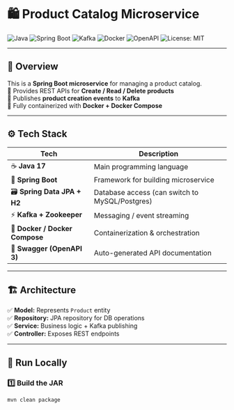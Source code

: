 # 🛍️ Product Catalog Microservice

![Java](https://img.shields.io/badge/Java-17-blue?logo=java&logoColor=white)
![Spring Boot](https://img.shields.io/badge/Spring%20Boot-2.7-green?logo=spring&logoColor=white)
![Kafka](https://img.shields.io/badge/Kafka-Event%20Driven-black?logo=apachekafka)
![Docker](https://img.shields.io/badge/Docker-Containerized-blue?logo=docker)
![OpenAPI](https://img.shields.io/badge/OpenAPI-3.0-yellow?logo=openapiinitiative)
![License: MIT](https://img.shields.io/badge/License-MIT-yellow.svg)

---

## 🌟 Overview  
This is a **Spring Boot microservice** for managing a product catalog.  
📝 Provides REST APIs for **Create / Read / Delete products**  
📣 Publishes **product creation events** to **Kafka**  
🐳 Fully containerized with **Docker + Docker Compose**

---

## ⚙️ Tech Stack  
| Tech | Description |
|-------|-------------|
| ☕ **Java 17** | Main programming language |
| 🌱 **Spring Boot** | Framework for building microservice |
| 🗃️ **Spring Data JPA + H2** | Database access (can switch to MySQL/Postgres) |
| ⚡ **Kafka + Zookeeper** | Messaging / event streaming |
| 🐳 **Docker / Docker Compose** | Containerization & orchestration |
| 📄 **Swagger (OpenAPI 3)** | Auto-generated API documentation |

---

## 🏗️ Architecture  
✅ **Model:** Represents `Product` entity  
✅ **Repository:** JPA repository for DB operations  
✅ **Service:** Business logic + Kafka publishing  
✅ **Controller:** Exposes REST endpoints  

---

## 🚀 Run Locally  

### 1️⃣ Build the JAR
```bash
mvn clean package
